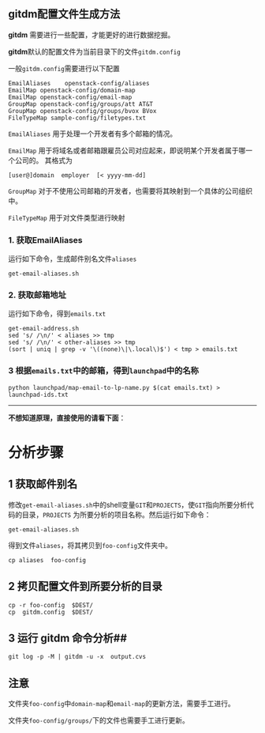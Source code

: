 ## gitdm配置文件生成方法 ##

**gitdm** 需要进行一些配置，才能更好的进行数据挖掘。

**gitdm**默认的配置文件为当前目录下的文件`gitdm.config`

一般`gitdm.config`需要进行以下配置

	EmailAliases	openstack-config/aliases
	EmailMap openstack-config/domain-map
	EmailMap openstack-config/email-map
    GroupMap openstack-config/groups/att AT&T
    GroupMap openstack-config/groups/bvox BVox
	FileTypeMap sample-config/filetypes.txt


`EmailAliases` 用于处理一个开发者有多个邮箱的情况。

`EmailMap`	用于将域名或者邮箱跟雇员公司对应起来，即说明某个开发者属于哪一个公司的。
其格式为

    [user@]domain  employer  [< yyyy-mm-dd]

`GroupMap` 对于不使用公司邮箱的开发者，也需要将其映射到一个具体的公司组织中。

`FileTypeMap` 用于对文件类型进行映射

### 1. 获取EmailAliases ###

运行如下命令，生成邮件别名文件`aliases`

    get-email-aliases.sh

### 2. 获取邮箱地址 ###

运行如下命令，得到`emails.txt`

    get-email-address.sh
    sed 's/ /\n/' < aliases >> tmp
    sed 's/ /\n/' < other-aliases >> tmp
    (sort | uniq | grep -v '\((none)\|\.local\)$') < tmp > emails.txt

### 3 根据`emails.txt`中的邮箱，得到`launchpad`中的名称 ###
	python launchpad/map-email-to-lp-name.py $(cat emails.txt) > launchpad-ids.txt



----------

**不想知道原理，直接使用的请看下面**：

# 分析步骤 #
## 1 获取邮件别名 ##
修改`get-email-aliases.sh`中的shell变量`GIT`和`PROJECTS`，使`GIT`指向所要分析代码的目录，`PROJECTS`
为所要分析的项目名称。然后运行如下命令：

    get-email-aliases.sh

得到文件`aliases`，将其拷贝到`foo-config`文件夹中。

    cp aliases	foo-config

## 2 拷贝配置文件到所要分析的目录 ##

    cp -r foo-config  $DEST/
    cp  gitdm.config  $DEST/
## 3 运行 gitdm 命令分析##

    git log -p -M | gitdm -u -x  output.cvs


## 注意 ##
文件夹`foo-config`中`domain-map`和`email-map`的更新方法，需要手工进行。

文件夹`foo-config/groups/`下的文件也需要手工进行更新。
